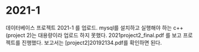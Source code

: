 # 2021-1

데이터베이스 프로젝트 2021-1 를 업로드.
mysql를 설치하고 실행해야 하는 c++ (project 2)는 대용량이라 업로드 하지 못했다.
2021project2_final.pdf 를 보고 프로젝트를 진행했다. 
보고서는 [project2]20192134.pdf를 확인하면 된다.
